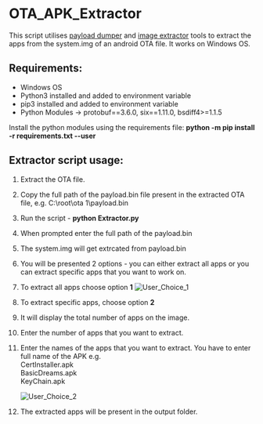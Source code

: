 # OTA_APK_Extractor
This script utilises [payload dumper](https://github.com/vm03/payload_dumper) and [image extractor](https://ihax.io/mtk-extractor/) tools to extract the apps from the system.img of an android OTA file. It works on Windows OS.

## Requirements:
- Windows OS
- Python3 installed and added to environment variable
- pip3 installed and added to environment variable
- Python Modules -> protobuf==3.6.0, six==1.11.0, bsdiff4>=1.1.5

Install the python modules using the requirements file:
**python -m pip install -r requirements.txt --user**

## Extractor script usage:
1. Extract the OTA file.
2. Copy the full path of the payload.bin file present in the extracted OTA file, e.g. C:\root\ota 1\payload.bin
3. Run the script - **python Extractor.py**
4. When prompted enter the full path of the payload.bin
5. The system.img will get extrcated from payload.bin 
6. You will be presented 2 options - you can either extract all apps or you can extract specific apps that you want to work on.
7. To extract all apps choose option **1**
     ![User_Choice_1](https://user-images.githubusercontent.com/49153415/148209249-28612539-34cb-4f6c-a35b-b90a62bda505.png)

8. To extract specific apps, choose option **2**
9. It will display the total number of apps on the image.
10. Enter the number of apps that you want to extract.
11. Enter the names of the apps that you want to extract. You have to enter full name of the APK e.g. <br/>
    CertInstaller.apk <br/>
    BasicDreams.apk <br/>
    KeyChain.apk <br/>

    ![User_Choice_2](https://user-images.githubusercontent.com/49153415/148209266-3bd739cc-9028-4c58-9110-a200a601dcbc.png)

12. The extracted apps will be present in the output folder.

